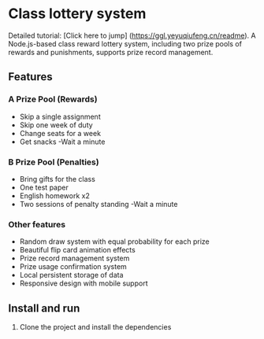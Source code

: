 # Class lottery system
Detailed tutorial: [Click here to jump] (https://ggl.yeyuqiufeng.cn/readme).
A Node.js-based class reward lottery system, including two prize pools of rewards and punishments, supports prize record management.

## Features

### A Prize Pool (Rewards)
- Skip a single assignment
- Skip one week of duty
- Change seats for a week
- Get snacks
-Wait a minute

### B Prize Pool (Penalties)
- Bring gifts for the class
- One test paper
- English homework x2
- Two sessions of penalty standing
-Wait a minute

### Other features
- Random draw system with equal probability for each prize
- Beautiful flip card animation effects
- Prize record management system
- Prize usage confirmation system
- Local persistent storage of data
- Responsive design with mobile support

## Install and run

1. Clone the project and install the dependencies
